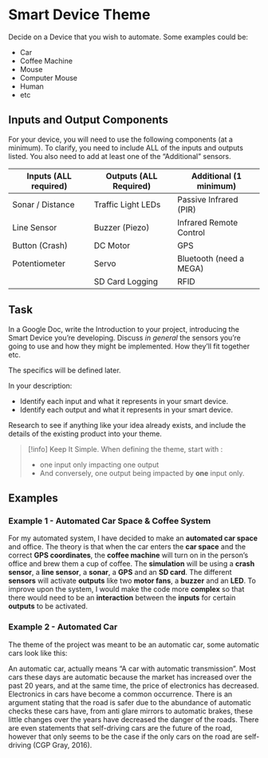 # Smart Device Theme

Decide on a Device that you wish to automate. Some examples could be:

- Car
- Coffee Machine
- Mouse
- Computer Mouse
- Human
- etc

## Inputs and Output Components

For your device, you will need to use the following components (at a minimum). To clarify, you need to include ALL of the inputs and outputs listed. You also need to add at least one of the “Additional” sensors.

| Inputs (ALL required) | Outputs (ALL Required) | Additional (1 minimum) |
| --- | --- | --- |
| Sonar / Distance | Traffic Light LEDs | Passive Infrared (PIR) |
| Line Sensor | Buzzer (Piezo) | Infrared Remote Control |
| Button (Crash) | DC Motor | GPS |
| Potentiometer | Servo | Bluetooth (need a MEGA) |
|  | SD Card Logging | RFID |

## Task

In a Google Doc, write the Introduction to your project, introducing the Smart Device you’re developing. Discuss *in general* the sensors you’re going to use and how they might be implemented. How they’ll fit together etc. 

The specifics will be defined later.

In your description:

- Identify each input and what it represents in your smart device.
- Identify each output and what it represents in your smart device.

Research to see if anything like your idea already exists, and include the details of the existing product into your theme.

> [!info] Keep It Simple. When defining the theme, start with :
> - one input only impacting one output
> - And conversely, one output being impacted by **one** input only.


## Examples

### Example 1 - Automated Car Space & Coffee System

For my automated system, I have decided to make an **automated car space** and office. The theory is that when the car enters the **car space** and the correct **GPS coordinates**, the **coffee machine** will turn on in the person’s office and brew them a cup of coffee. The **simulation** will be using a **crash sensor**, a **line sensor**, a **sonar**, a **GPS** and an **SD card**. The different **sensors** will activate **outputs** like two **motor fans**, a **buzzer** and an **LED**. To improve upon the system, I would make the code more **complex** so that there would need to be an **interaction** between the **inputs** for certain **outputs** to be activated.

### Example 2 - Automated Car

The theme of the project was meant to be an automatic car, some automatic cars look like this:

An automatic car, actually means “A car with automatic transmission”. Most cars these days are automatic because the market has increased over the past 20 years, and at the same time, the price of electronics has decreased.  Electronics in cars have become a common occurrence. There is an argument stating that the road is safer due to the abundance of automatic checks these cars have, from anti glare mirrors to automatic brakes, these little changes over the years have decreased the danger of the roads. There are even statements that self-driving cars are the future of the road, however that only seems to be the case if the only cars on the road are self-driving (CGP Gray, 2016).
